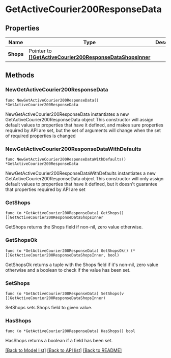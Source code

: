 # GetActiveCourier200ResponseData

## Properties

Name | Type | Description | Notes
------------ | ------------- | ------------- | -------------
**Shops** | Pointer to [**[]GetActiveCourier200ResponseDataShopsInner**](GetActiveCourier200ResponseDataShopsInner.md) |  | [optional] 

## Methods

### NewGetActiveCourier200ResponseData

`func NewGetActiveCourier200ResponseData() *GetActiveCourier200ResponseData`

NewGetActiveCourier200ResponseData instantiates a new GetActiveCourier200ResponseData object
This constructor will assign default values to properties that have it defined,
and makes sure properties required by API are set, but the set of arguments
will change when the set of required properties is changed

### NewGetActiveCourier200ResponseDataWithDefaults

`func NewGetActiveCourier200ResponseDataWithDefaults() *GetActiveCourier200ResponseData`

NewGetActiveCourier200ResponseDataWithDefaults instantiates a new GetActiveCourier200ResponseData object
This constructor will only assign default values to properties that have it defined,
but it doesn't guarantee that properties required by API are set

### GetShops

`func (o *GetActiveCourier200ResponseData) GetShops() []GetActiveCourier200ResponseDataShopsInner`

GetShops returns the Shops field if non-nil, zero value otherwise.

### GetShopsOk

`func (o *GetActiveCourier200ResponseData) GetShopsOk() (*[]GetActiveCourier200ResponseDataShopsInner, bool)`

GetShopsOk returns a tuple with the Shops field if it's non-nil, zero value otherwise
and a boolean to check if the value has been set.

### SetShops

`func (o *GetActiveCourier200ResponseData) SetShops(v []GetActiveCourier200ResponseDataShopsInner)`

SetShops sets Shops field to given value.

### HasShops

`func (o *GetActiveCourier200ResponseData) HasShops() bool`

HasShops returns a boolean if a field has been set.


[[Back to Model list]](../README.md#documentation-for-models) [[Back to API list]](../README.md#documentation-for-api-endpoints) [[Back to README]](../README.md)


